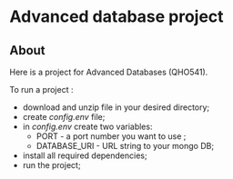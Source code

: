 #  Advanced database project

## About

Here is a project for Advanced Databases (QHO541).  

To run a project :
- download and unzip file in your desired directory;
- create *config.env* file;
- in *config.env* create two variables: 
    - PORT - a port number you want to use ;
    - DATABASE_URI - URL string to your mongo DB;
- install all required dependencies;
- run the project;
    